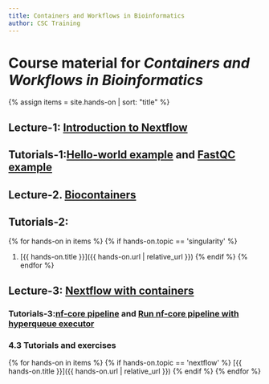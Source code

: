 ```yaml
---
title: Containers and Workflows in Bioinformatics
author: CSC Training
---
```


# Course material for _Containers and Workflows in Bioinformatics_ 

{% assign items = site.hands-on |  sort: "title" %}


## Lecture-1: [Introduction to Nextflow](https://a3s.fi/CSC_training/Introduction_workflows.pdf)
## Tutorials-1:[Hello-world example](https://yetulaxman.github.io/containers-workflows/hands-on/day4/hello-world-nextflow.html) and [FastQC example](https://yetulaxman.github.io/containers-workflows/hands-on/day4/fastqc_nextflow.html)
## Lecture-2. [Biocontainers](https://a3s.fi/CSC_training/Biocontainers.pdf)
## Tutorials-2:
{% for hands-on in items %}
{% if hands-on.topic == 'singularity' %}
1. [{{ hands-on.title }}]({{ hands-on.url | relative_url }})
{% endif %}
{% endfor %}

## Lecture-3:  [Nextflow with containers](https://a3s.fi/CSC_training/Workflows_singularity_containers.pdf)
### Tutorials-3:[nf-core pipeline](https://yetulaxman.github.io/containers-workflows/hands-on/day4/nf-core.html) and [Run nf-core pipeline with hyperqueue executor](https://yetulaxman.github.io/containers-workflows/hands-on/day4/nf-core-hyperqueue.html)
### 4.3 Tutorials and exercises
{% for hands-on in items %}
{% if hands-on.topic == 'nextflow' %}
[{{ hands-on.title }}]({{ hands-on.url | relative_url }})
{% endif %}
{% endfor %}

   
